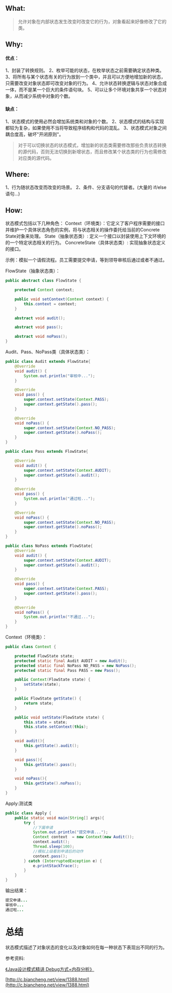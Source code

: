

## What:

>允许对象在内部状态发生改变时改变它的行为，对象看起来好像修改了它的类。


## Why:
#### 优点：
1、封装了转换规则。 
2、枚举可能的状态，在枚举状态之前需要确定状态种类。 
3、将所有与某个状态有关的行为放到一个类中，并且可以方便地增加新的状态，只需要改变对象状态即可改变对象的行为。 
4、允许状态转换逻辑与状态对象合成一体，而不是某一个巨大的条件语句块。 
5、可以让多个环境对象共享一个状态对象，从而减少系统中对象的个数。

#### 缺点：
1、状态模式的使用必然会增加系统类和对象的个数。 
2、状态模式的结构与实现都较为复杂，如果使用不当将导致程序结构和代码的混乱。 
3、状态模式对象之间耦合度高，破坏"开闭原则"。
>对于可以切换状态的状态模式，增加新的状态类需要修改那些负责状态转换的源代码，否则无法切换到新增状态，而且修改某个状态类的行为也需修改对应类的源代码。

## Where:
1、行为随状态改变而改变的场景。 
2、条件、分支语句的代替者。(大量的 if/else 语句...)

## How:

状态模式包括以下几种角色：
Context（环境类）：它定义了客户程序需要的接口并维护一个具体状态角色的实例，将与状态相关的操作委托给当前的Concrete State对象来处理。
State（抽象状态类）: 定义一个接口以封装使用上下文环境的的一个特定状态相关的行为。
ConcreteState（具体状态类）: 实现抽象状态定义的接口。

示例：模拟一个请假流程。员工需要提交申请，等到领导审核后通过或者不通过。

FlowState（抽象状态类）：
```java
public abstract class FlowState {

    protected Context context;

    public void setContext(Context context) {
        this.context = context;
    }

    abstract void audit();

    abstract void pass();

    abstract void noPass();
}

```

Audit、Pass、NoPass类（具体状态类）：
```java
public class Audit extends FlowState{
    @Override
    void audit() {
        System.out.println("审核中...");
    }

    @Override
    void pass() {
        super.context.setState(Context.PASS);
        super.context.getState().pass();
    }

    @Override
    void noPass() {
        super.context.setState(Context.NO_PASS);
        super.context.getState().noPass();
    }
}

public class Pass extends FlowState{

    @Override
    void audit() {
        super.context.setState(Context.AUDIT);
        super.context.getState().audit();
    }

    @Override
    void pass() {
        System.out.println("通过啦...");
    }

    @Override
    void noPass() {
        super.context.setState(Context.NO_PASS);
        super.context.getState().noPass();
    }
}

public class NoPass extends FlowState{
    @Override
    void audit() {
        super.context.setState(Context.AUDIT);
        super.context.getState().audit();
    }

    @Override
    void pass() {
        super.context.setState(Context.PASS);
        super.context.getState().pass();
    }

    @Override
    void noPass() {
        System.out.println("不通过...");
    }
}
```
Context（环境类）：
```java
public class Context {

    protected FlowState state;
    protected static final Audit AUDIT = new Audit();
    protected static final NoPass NO_PASS = new NoPass();
    protected static final Pass PASS = new Pass();

    public Context(FlowState state) {
        setState(state);
    }

    public FlowState getState() {
        return state;
    }

    public void setState(FlowState state) {
        this.state = state;
        this.state.setContext(this);
    }

    void audit(){
        this.getState().audit();
    }

    void pass(){
        this.getState().pass();
    }

    void noPass(){
        this.getState().noPass();
    }
}
```


Apply:测试类
```java
public class Apply {
    public static void main(String[] args){
        try {
            //下属申请
            System.out.println("提交申请...");
            Context context  = new Context(new Audit());
            context.audit();
            Thread.sleep(100);
            //模拟上级看到申请后的动作
            context.pass();
        } catch (InterruptedException e) {
            e.printStackTrace();
        }
    }
}
```
输出结果：
```java
提交申请...
审核中...
通过啦...
```


# 总结
状态模式描述了对象状态的变化以及对象如何在每一种状态下表现出不同的行为。



参考资料:

[《Java设计模式精讲 Debug方式+内存分析》](https://coding.imooc.com/class/270.html)

[http://c.biancheng.net/view/1388.html](http://c.biancheng.net/view/1388.html)